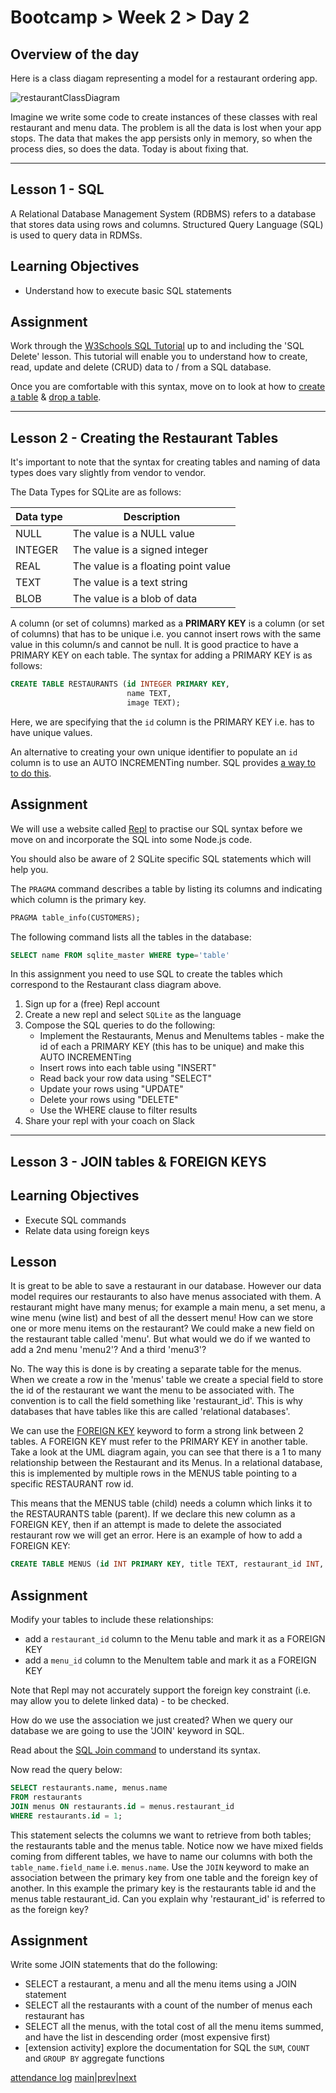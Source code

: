 # Bootcamp > Week 2 > Day 2

## Overview of the day

Here is a class diagam representing a model for a restaurant ordering app. 

![restaurantClassDiagram](https://user-images.githubusercontent.com/1316724/105141638-5d11d500-5af1-11eb-98ee-d177df9c5894.png)

Imagine we write some code to create instances of these classes with real restaurant and menu data. The problem is all the data is lost when your app stops. The data that makes the app persists only in memory, so when the process dies, so does the data. Today is about fixing that.

<hr/>

## Lesson 1 - SQL
A Relational Database Management System (RDBMS) refers to a database that stores data using rows and columns. Structured Query Language (SQL) is used to query data in RDMSs.

## Learning Objectives

* Understand how to execute basic SQL statements

## Assignment
Work through the [W3Schools SQL Tutorial](https://www.w3schools.com/sql/sql_syntax.asp) up to and including the 'SQL Delete' lesson. This tutorial will enable you to understand how to create, read, update and delete (CRUD) data to / from a SQL database.

Once you are comfortable with this syntax, move on to look at how to [create a table](https://www.w3schools.com/sql/sql_create_table.asp) & [drop a table](https://www.w3schools.com/sql/sql_drop_table.asp).

----
## Lesson 2 - Creating the Restaurant Tables
It's important to note that the syntax for creating tables and naming of data types does vary slightly from vendor to vendor.

The Data Types for SQLite are as follows:

|Data type|Description|
|---------|-----------|
|NULL|The value is a NULL value|
|INTEGER|The value is a signed integer|
|REAL|The value is a floating point value|
|TEXT|The value is a text string|
|BLOB|The value is a blob of data|

A column (or set of columns) marked as a **PRIMARY KEY** is a column (or set of columns) that has to be unique i.e. you cannot insert rows with the same value in this column/s and cannot be null. It is good practice to have a PRIMARY KEY on each table. The syntax for adding a PRIMARY KEY is as follows:

```sql
CREATE TABLE RESTAURANTS (id INTEGER PRIMARY KEY, 
                          name TEXT, 
                          image TEXT);
```
Here, we are specifying that the `id` column is the PRIMARY KEY i.e. has to have unique values.

An alternative to creating your own unique identifier to populate an `id` column is to use an AUTO INCREMENTing number. SQL provides [a way to to do this](https://www.w3schools.com/sql/sql_autoincrement.asp).


## Assignment
We will use a website called [Repl](https://repl.it/) to practise our SQL syntax before we move on and incorporate the SQL into some Node.js code.

You should also be aware of 2 SQLite specific SQL statements which will help you.

The `PRAGMA` command describes a table by listing its columns and indicating which column is the primary key.
```sql
PRAGMA table_info(CUSTOMERS);
``` 

The following command lists all the tables in the database:
```sql
SELECT name FROM sqlite_master WHERE type='table'
```
In this assignment you need to use SQL to create the tables which correspond to the Restaurant class diagram above. 

  1. Sign up for a (free) Repl account
  2. Create a new repl and select `SQLite` as the language
  3. Compose the SQL queries to do the following:
     * Implement the Restaurants, Menus and MenuItems tables - make the id of each a PRIMARY KEY (this has to be unique) and make this AUTO INCREMENTing
     * Insert rows into each table using "INSERT"
     * Read back your row data using "SELECT"
     * Update your rows using "UPDATE"
     * Delete your rows using "DELETE"
     * Use the WHERE clause to filter results  
  4. Share your repl with your coach on Slack

----

## Lesson 3 - JOIN tables & FOREIGN KEYS

## Learning Objectives
* Execute SQL commands
* Relate data using foreign keys

## Lesson
It is great to be able to save a restaurant in our database. However our data model requires our restaurants to also have menus associated with them. A restaurant might have many menus; for example a main menu, a set menu, a wine menu (wine list) and best of all the dessert menu! How can we store one or more menu items on the restaurant? We could make a new field on the restaurant table called 'menu'. But what would we do if we wanted to add a 2nd menu 'menu2'? And a third 'menu3'?

No. The way this is done is by creating a separate table for the menus. When we create a row in the 'menus' table we create a special field to store the id of the restaurant we want the menu to be associated with. The convention is to call the field something like 'restaurant_id'. This is why databases that have tables like this are called 'relational databases'.

We can use the [FOREIGN KEY](https://www.w3schools.com/sql/sql_foreignkey.asp) keyword to form a strong link between 2 tables. A FOREIGN KEY must refer to the PRIMARY KEY in another table. Take a look at the UML diagram again, you can see that there is a 1 to many relationship between the Restaurant and its Menus. In a relational database, this is implemented by multiple rows in the MENUS table pointing to a specific RESTAURANT row id.

This means that the MENUS table (child) needs a column which links it to the RESTAURANTS table (parent). If we declare this new column as a FOREIGN KEY, then if an attempt is made to delete the associated restaurant row we will get an error. Here is an example of how to add a FOREIGN KEY:

```sql
CREATE TABLE MENUS (id INT PRIMARY KEY, title TEXT, restaurant_id INT, FOREIGN KEY (restaurant_id) REFERENCES RESTAURANTS(id))
```

## Assignment
Modify your tables to include these relationships:
   * add a `restaurant_id` column to the Menu table and mark it as a FOREIGN KEY 
   * add a `menu_id` column to the MenuItem table and mark it as a FOREIGN KEY 

Note that Repl may not accurately support the foreign key constraint (i.e. may allow you to delete linked data) - to be checked.

How do we use the association we just created? When we query our database we are going to use the 'JOIN' keyword in SQL.

Read about the [SQL Join command](https://www.w3schools.com/sql/sql_join.asp) to understand its syntax.

Now read the query below:

```sql
SELECT restaurants.name, menus.name 
FROM restaurants 
JOIN menus ON restaurants.id = menus.restaurant_id 
WHERE restaurants.id = 1;
```
This statement selects the columns we want to retrieve from both tables; the restaurants table and the menus table. Notice now we have mixed fields coming from different tables, we have to name our columns with both the `table_name.field_name` i.e. `menus.name`. Use the `JOIN` keyword to make an association between the primary key from one table and the foreign key of another. In this example the primary key is the restaurants table id and the menus table restaurant_id. Can you explain why 'restaurant_id' is referred to as the foreign key?

## Assignment

Write some JOIN statements that do the following:

* SELECT a restaurant, a menu and all the menu items using a JOIN statement
* SELECT all the restaurants with a count of the number of menus each restaurant has
* SELECT all the menus, with the total cost of all the menu items summed, and have the list in descending order (most expensive first)
* [extension activity] explore the documentation for SQL the `SUM`, `COUNT` and `GROUP BY` aggregate functions


[attendance log](https://platform.multiverse.io/apprentice/attendance-log/159)
[main](/swe)|[prev](/swe/bootcamp/wk2/day1.html)|[next](/swe/bootcamp/wk2/day3.html)

